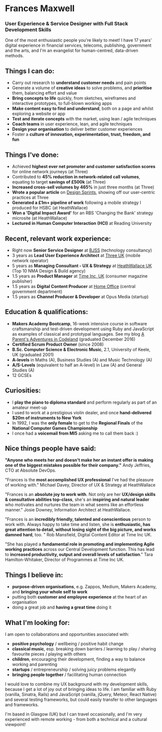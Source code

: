 # Frances Maxwell
### User Experience & Service Designer with Full Stack Development Skills

One of the most enthusiastic people you're likely to meet! I have 17 years' digital experience in financial services, telecoms, publishing, government and the arts, and I'm an evangelist for human-centred, data-driven methods.

## Things I can do:
* Carry out research to **understand customer needs** and pain points
* Generate a volume of **creative ideas** to solve problems, and **prioritise** them, balancing effort and value
* **Bring concepts to life** quickly, from sketches, wireframes and interactive prototypes, to full-blown working apps
* **Make content easy to find and understand**, both on a page and whilst exploring a website or app
* **Test and iterate concepts** with the market, using lean / agile techniques
* **Coach teams** in user experience, lean, and agile techniques
* **Design your organisation** to deliver better customer experiences
* Foster a **culture of innovation, experimentation, trust, freedom, and fun**

## Things I've done:
* Achieved **highest ever net promoter and customer satisfaction scores** for online network journeys (at Three)
* Contributed to **45% reduction in network-related call volumes**, equating to target **savings of £500k** (at Three)
* **Increased cross-sell volumes by 465%** in just three months (at Three)
* **Wrote a popular article** on [Design Sprints](https://medium.com/three-uk-experience-team/our-first-5-day-design-sprint-31239d0331f8#.f9w4ham7g), showing off our user-centric practices at Three
* **Generated a £1m+ pipeline of work** following a mobile strategy I produced for HSBC (at HeathWallace)
* **Won a 'Digital Impact Award'** for an RBS 'Changing the Bank' strategy microsite (at HeathWallace)
* **Lectured in Human Computer Interaction (HCI)** at Reading University

## Recent, relevant work experience:
* Right now **Senior Service Designer** at [BJSS](http://www.bjss.com) (technology consultancy)
* 3 years as **Lead User Experience Architect** at [Three UK](http://www.three.co.uk/) (mobile network operator)
* 5 years as **Managing Consultant - UX & Strategy** at [HeathWallace UK](http://www.heathwallace.com/) (Top 10 NMA Design & Build agency)
* 1.5 years as **Product Manager** at [Time Inc, UK](https://www.timeincuk.com/) (consumer magazine publisher)
* 1.5 years as **Digital Content Producer** at [Home Office](https://www.gov.uk/government/organisations/home-office) (central government department)
* 1.5 years as **Channel Producer & Developer** at Opus Media (startup)

## Education & qualifications:
* **Makers Academy Bootcamp**, 16-week intensive course in software craftsmanship and test-driven development using Ruby and JavaScript as examples of classical and prototypal languages. See my blog [A Parent's Adventures in Codeland](https://medium.com/a-parents-adventures-in-codeland) (graduated December 2016)
* **Certified Scrum Product Owner** (since 2008)
* **B.Sc. Computer Science & Electronic Music**, 2.1, University of Keele, UK (graduated 2001)
* **A-levels** in Maths (A), Business Studies (A) and Music Technology (A)
* **A/S-Levels** (equivalent to half an A-level) in Law (A) and General Studies (A) 
* 12 GCSEs

## Curiosities:
* I **play the piano to diploma standard** and perform regularly as part of an amateur meet-up
* I used to work at a prestigious violin dealer, and once **hand-delivered $20m of instruments to New York**
* In 1992, I was the **only female** to get to the **Regional Finals** of the **National Computer Games Championship**
* I once had a **voicemail from MI5** asking me to call them back :)

## Nice things people have said:
**"Anyone who meets her and doesn't make her an instant offer is making one of the biggest mistakes possible for their company."**
Andy Jeffries, CTO at Absolute DevOps.

"Frances is the **most accomplished UX professional** I've had the pleasure of working with."
Michael Davey, Director of UX & Strategy at HeathWallace

"Frances is an **absolute joy to work with**. Not only are her **UX/design skills & consultative abilities top-class**, she's an **inspiring and natural leader** who motivates and nurtures the team in what seems like an effortless manner."
Josie Downey, Information Architect at HeathWallace.

"Frances is an **incredibly friendly, talented and conscientious** person to work with. Always happy to take time and listen, she is **enthusiastic, has great attention to detail, without losing sight of the big picture, and works damned hard**, too. "
Rob Mansfield, Digital Content Editor at Time Inc UK.

"She has played a **fundamental role in promoting and implementing Agile working practices** across our Central Development function. This has lead to **increased productivity, output and overall levels of satisfaction**."
Tara Hamilton-Whitaker, Director of Programmes at Time Inc UK.

## Things I believe in:
* **purpose-driven organisations**, e.g. Zappos, Medium, Makers Academy, and **bringing your whole self to work**
* putting both **customer and employee experience** at the heart of an organisation
* doing a great job and **having a great time** doing it

## What I'm looking for:
I am open to collaborations and opportunities associated with:
* **positive psychology** / wellbeing / positive habit change
* **classical music**, esp. breaking down barriers / learning to play / sharing favourite pieces / playing with others
* **children**, encouraging their development, finding a way to balance working and parenting
* **startups** / entrepreneurship / solving juicy problems elegantly
* **bringing people together** / facilitating human connection

I would love to combine my UX background with my development skills, because I get a lot of joy out of bringing ideas to life. I am familiar with Ruby (vanilla, Sinatra, Rails) and JavaScript (vanilla, jQuery, Meteor, React Native) and several testing frameworks, but could easily transfer to other languages and frameworks.

I'm based in Glasgow (UK) but I can travel occasionally, and I'm very experienced with remote working - from both a technical and a cultural viewpoint!
